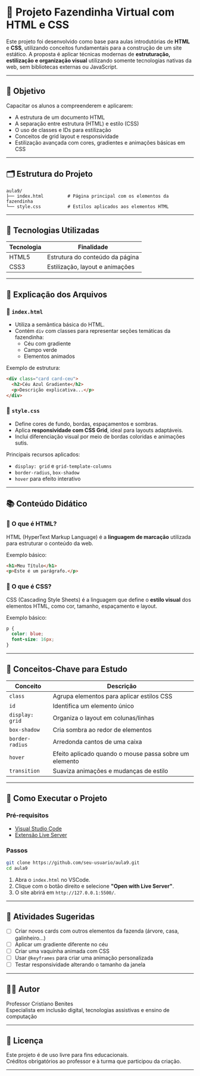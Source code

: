 # 🌾 Projeto Fazendinha Virtual com HTML e CSS

Este projeto foi desenvolvido como base para aulas introdutórias de **HTML** e **CSS**, utilizando conceitos fundamentais para a construção de um site estático. A proposta é aplicar técnicas modernas de **estruturação, estilização e organização visual** utilizando somente tecnologias nativas da web, sem bibliotecas externas ou JavaScript.

---

## 🎯 Objetivo

Capacitar os alunos a compreenderem e aplicarem:

- A estrutura de um documento HTML
- A separação entre estrutura (HTML) e estilo (CSS)
- O uso de classes e IDs para estilização
- Conceitos de grid layout e responsividade
- Estilização avançada com cores, gradientes e animações básicas em CSS

---

## 🗂️ Estrutura do Projeto

```
aula9/
├── index.html         # Página principal com os elementos da fazendinha
└── style.css          # Estilos aplicados aos elementos HTML
```

---

## 🧱 Tecnologias Utilizadas

| Tecnologia | Finalidade |
|------------|------------|
| HTML5      | Estrutura do conteúdo da página |
| CSS3       | Estilização, layout e animações |

---

## 🧾 Explicação dos Arquivos

### 📌 `index.html`

- Utiliza a semântica básica do HTML.
- Contém `div` com classes para representar seções temáticas da fazendinha:
  - Céu com gradiente
  - Campo verde
  - Elementos animados

Exemplo de estrutura:

```html
<div class="card card-ceu">
  <h2>Céu Azul Gradiente</h2>
  <p>Descrição explicativa...</p>
</div>
```

### 🎨 `style.css`

- Define cores de fundo, bordas, espaçamentos e sombras.
- Aplica **responsividade com CSS Grid**, ideal para layouts adaptáveis.
- Inclui diferenciação visual por meio de bordas coloridas e animações sutis.

Principais recursos aplicados:

- `display: grid` e `grid-template-columns`
- `border-radius`, `box-shadow`
- `hover` para efeito interativo

---

## 📚 Conteúdo Didático

### 📘 O que é HTML?

HTML (HyperText Markup Language) é a **linguagem de marcação** utilizada para estruturar o conteúdo da web.

Exemplo básico:

```html
<h1>Meu Título</h1>
<p>Este é um parágrafo.</p>
```

### 📗 O que é CSS?

CSS (Cascading Style Sheets) é a linguagem que define o **estilo visual** dos elementos HTML, como cor, tamanho, espaçamento e layout.

Exemplo básico:

```css
p {
  color: blue;
  font-size: 16px;
}
```

---

## 🧠 Conceitos-Chave para Estudo

| Conceito              | Descrição |
|-----------------------|-----------|
| `class`               | Agrupa elementos para aplicar estilos CSS |
| `id`                  | Identifica um elemento único |
| `display: grid`       | Organiza o layout em colunas/linhas |
| `box-shadow`          | Cria sombra ao redor de elementos |
| `border-radius`       | Arredonda cantos de uma caixa |
| `hover`               | Efeito aplicado quando o mouse passa sobre um elemento |
| `transition`          | Suaviza animações e mudanças de estilo |

---

## 🚀 Como Executar o Projeto

### Pré-requisitos

- [Visual Studio Code](https://code.visualstudio.com/)
- [Extensão Live Server](https://marketplace.visualstudio.com/items?itemName=ritwickdey.LiveServer)

### Passos

```bash
git clone https://github.com/seu-usuario/aula9.git
cd aula9
```

1. Abra o `index.html` no VSCode.
2. Clique com o botão direito e selecione **"Open with Live Server"**.
3. O site abrirá em `http://127.0.0.1:5500/`.

---

## 🧪 Atividades Sugeridas

- [ ] Criar novos cards com outros elementos da fazenda (árvore, casa, galinheiro...)
- [ ] Aplicar um gradiente diferente no céu
- [ ] Criar uma vaquinha animada com CSS
- [ ] Usar `@keyframes` para criar uma animação personalizada
- [ ] Testar responsividade alterando o tamanho da janela

---

## 👨‍🏫 Autor

Professor Cristiano Benites  
Especialista em inclusão digital, tecnologias assistivas e ensino de computação

---

## 🧾 Licença

Este projeto é de uso livre para fins educacionais.  
Créditos obrigatórios ao professor e à turma que participou da criação.

---
